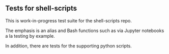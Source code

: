 ## Tests for shell-scripts

This is work-in-progress test suite for the shell-scripts repo.

The emphasis is an alias and Bash functions such as via Jupyter notebooks
a la testing by example.

In addition, there are tests for the supporting python scripts.
